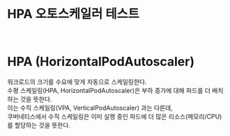 <br/>

# HPA 오토스케일러 테스트
<br/>

# HPA (HorizontalPodAutoscaler)
워크로드의 크기를 수요에 맞게 자동으로 스케일링한다. <br/>
수평 스케일링(HPA, HorizontalPodAutoscaler)은 부하 증가에 대해 파드를 더 배치하는 것을 뜻한다. <br/>
이는 수직 스케일링(VPA, VerticalPodAutoscaler) 과는 다른데, <br/>
쿠버네티스에서 수직 스케일링은 이미 실행 중인 파드에 더 많은 리소스(메모리/CPU)를 할당하는 것을 뜻한다. <br/>
<br/><br/>




<br/><br/><br/><br/>

